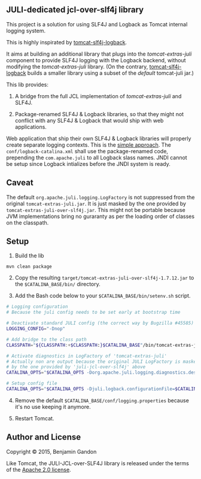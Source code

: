 <!--
   Copyright 2015 Benjamin Gandon

   Licensed under the Apache License, Version 2.0 (the "License");
   you may not use this file except in compliance with the License.
   You may obtain a copy of the License at

       http://www.apache.org/licenses/LICENSE-2.0

   Unless required by applicable law or agreed to in writing, software
   distributed under the License is distributed on an "AS IS" BASIS,
   WITHOUT WARRANTIES OR CONDITIONS OF ANY KIND, either express or implied.
   See the License for the specific language governing permissions and
   limitations under the License.
-->

JULI-dedicated jcl-over-slf4j library
-------------------------------------

This project is a solution for using SLF4J and Logback as Tomcat internal
logging system.

This is highly inspirated by [tomcat-slf4j-logback](https://github.com/grgrzybek/tomcat-slf4j-logback).

It aims at building an additional library that plugs into the
_tomcat-extras-juli_ component to provide SLF4J logging with the Logback
backend, without modifying the _tomcat-extras-juli_ library. (On the contrary,
[tomcat-slf4j-logback](https://github.com/grgrzybek/tomcat-slf4j-logback)
builds a smaller library using a subset of the _default_ tomcat-juli jar.)

This lib provides:

1. A bridge from the full JCL implementation of _tomcat-extras-juli_ and SLF4J.

2. Package-renamed SLF4J & Logback libraries, so that they might not conflict
   with any SLF4J & Logback that would ship with web applications.

Web application that ship their own SLF4J & Logback libraries will properly
create separate logging contexts. This is the [simple approach](http://logback.qos.ch/manual/loggingSeparation.html#easy).
The `conf/logback-catalina.xml` shall use the package-renamed code, prepending
the `com.apache.juli` to all Logback slass names. JNDI cannot be setup since
Logback intializes before the JNDI system is ready.


Caveat
------

The default `org.apache.juli.logging.LogFactory` is not suppressed from the
original `tomcat-extras-juli.jar`. It is just masked by the one provided by
`tomcat-extras-juli-over-slf4j.jar`. This might not be portable because JVM
implementations bring no guraranty as per the loading order of classes on the
classpath.


Setup
-----

1. Build the lib

```
mvn clean package
```

2. Copy the resulting `target/tomcat-extras-juli-over-slf4j-1.7.12.jar` to the
   `$CATALINA_BASE/bin/` directory.

3. Add the Bash code below to your `$CATALINA_BASE/bin/setenv.sh` script.

```bash
# Logging configuration
# Because the juli config needs to be set early at bootstrap time

# Deactivate standard JULI config (the correct way by Bugzilla #45585)
LOGGING_CONFIG="-Dnop"

# Add bridge to the class path
CLASSPATH="${CLASSPATH:+$CLASSPATH:}$CATALINA_BASE"/bin/tomcat-extras-juli-over-slf4j-1.7.12.jar

# Activate diagnostics in LogFactory of 'tomcat-extras-juli'
# Actually non are output because the original JULI LogFactory is masked
# by the one provided by 'juli-jcl-over-slf4j' above
CATALINA_OPTS="$CATALINA_OPTS -Dorg.apache.juli.logging.diagnostics.dest=STDOUT"

# Setup config file
CATALINA_OPTS="$CATALINA_OPTS -Djuli.logback.configurationFile=$CATALINA_BASE/conf/logback-catalina.xml"
```

4. Remove the default `$CATALINA_BASE/conf/logging.properties` because it's no
   use keeping it anymore.

5. Restart Tomcat.


Author and License
------------------

Copyright © 2015, Benjamin Gandon

Like Tomcat, the JULI-JCL-over-SLF4J library is released under the terms of the
[Apache 2.0 license](http://www.apache.org/licenses/LICENSE-2.0).

<!--
# Local Variables:
# indent-tabs-mode: nil
# End:
-->
